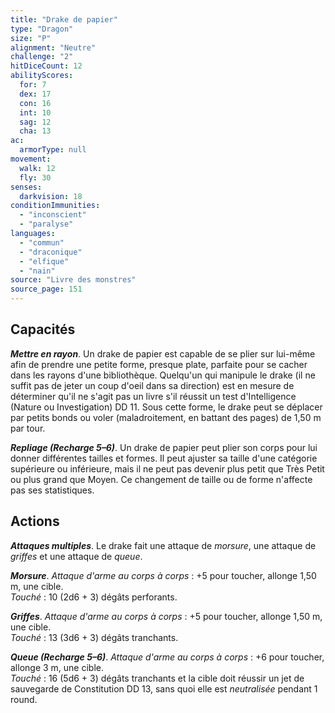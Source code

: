 ```yaml
---
title: "Drake de papier"
type: "Dragon"
size: "P"
alignment: "Neutre"
challenge: "2"
hitDiceCount: 12
abilityScores:
  for: 7
  dex: 17
  con: 16
  int: 10
  sag: 12
  cha: 13
ac: 
  armorType: null
movement: 
  walk: 12
  fly: 30
senses: 
  darkvision: 18
conditionImmunities: 
  - "inconscient"
  - "paralyse"
languages: 
  - "commun"
  - "draconique"
  - "elfique"
  - "nain"
source: "Livre des monstres"
source_page: 151
---
```

## Capacités
_**Mettre en rayon**_. Un drake de papier est capable de se plier sur lui-même afin de prendre une petite forme, presque plate, parfaite pour se cacher dans les rayons d'une bibliothèque. Quelqu'un qui manipule le drake (il ne suffit pas de jeter un coup d'oeil dans sa direction) est en mesure de déterminer qu'il ne s'agit pas un livre s'il réussit un test d'Intelligence (Nature ou Investigation) DD 11. Sous cette forme, le drake peut se déplacer par petits bonds ou voler (maladroitement, en battant des pages) de 1,50 m par tour.

_**Repliage (Recharge 5–6)**_. Un drake de papier peut plier son corps pour lui donner différentes tailles et formes. Il peut ajuster sa taille d'une catégorie supérieure ou inférieure, mais il ne peut pas devenir plus petit que Très Petit ou plus grand que Moyen. Ce changement de taille ou de forme n'affecte pas ses statistiques.

## Actions
_**Attaques multiples**_. Le drake fait une attaque de _morsure_, une attaque de _griffes_ et une attaque de _queue_.

_**Morsure**_. _Attaque d'arme au corps à corps_ : +5 pour toucher, allonge 1,50 m, une cible.  
_Touché_ : 10 (2d6 + 3) dégâts perforants.

_**Griffes**_. _Attaque d'arme au corps à corps_ : +5 pour toucher, allonge 1,50 m, une cible.  
_Touché_ : 13 (3d6 + 3) dégâts tranchants.

_**Queue (Recharge 5–6)**_. _Attaque d'arme au corps à corps_ : +6 pour toucher, allonge 3 m, une cible.  
_Touché_ : 16 (5d6 + 3) dégâts tranchants et la cible doit réussir un jet de sauvegarde de Constitution DD 13, sans quoi elle est _neutralisée_ pendant 1 round.
